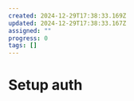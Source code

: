 ```yaml
---
created: 2024-12-29T17:38:33.169Z
updated: 2024-12-29T17:38:33.167Z
assigned: ""
progress: 0
tags: []
---
```


# Setup auth
